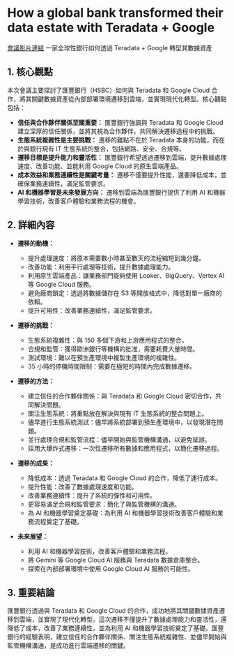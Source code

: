 # How a global bank transformed their data estate with Teradata + Google
[會議影片連結](https://www.youtube.com/watch?v=Pwso9duzorw)
一家全球性銀行如何透過 Teradata + Google 轉型其數據資產

## 1. 核心觀點

本次會議主要探討了匯豐銀行（HSBC）如何與 Teradata 和 Google Cloud 合作，將其關鍵數據資產從內部部署環境遷移到雲端，並實現現代化轉型。核心觀點包括：

*   **信任與合作夥伴關係至關重要：** 匯豐銀行強調與 Teradata 和 Google Cloud 建立深厚的信任關係，並將其視為合作夥伴，共同解決遷移過程中的挑戰。
*   **生態系統複雜性是主要挑戰：** 遷移的難點不在於 Teradata 本身的功能，而在於與銀行現有 IT 生態系統的整合，包括網路、安全、合規等。
*   **遷移目標是提升能力和靈活性：** 匯豐銀行希望透過遷移到雲端，提升數據處理速度、改善功能、並能利用 Google Cloud 的原生雲端產品。
*   **成本效益和業務連續性是關鍵考量：** 遷移不僅要提升性能，還要降低成本，並確保業務連續性，滿足監管要求。
*   **AI 和機器學習是未來發展方向：** 遷移到雲端為匯豐銀行提供了利用 AI 和機器學習技術，改善客戶體驗和業務流程的機會。

## 2. 詳細內容

*   **遷移的動機：**
    *   提升處理速度：將原本需要數小時甚至數天的流程縮短到幾分鐘。
    *   改善功能：利用平行處理等技術，提升數據處理能力。
    *   利用原生雲端產品：讓業務部門能夠使用 Looker、BigQuery、Vertex AI 等 Google Cloud 服務。
    *   避免廠商鎖定：透過將數據儲存在 S3 等開放格式中，降低對單一廠商的依賴。
    *   提升可用性：改善業務連續性，滿足監管要求。

*   **遷移的挑戰：**
    *   生態系統複雜性：與 150 多個下游和上游應用程式的整合。
    *   合規和監管：獲得歐洲銀行等機構的批准，需要耗費大量時間。
    *   測試環境：難以在預生產環境中複製生產環境的複雜性。
    *   35 小時的停機時間限制：需要在極短的時間內完成數據遷移。

*   **遷移的方法：**
    *   建立信任的合作夥伴關係：與 Teradata 和 Google Cloud 密切合作，共同解決問題。
    *   關注生態系統：將重點放在解決與現有 IT 生態系統的整合問題上。
    *   儘早進行生態系統測試：儘早將系統部署到預生產環境中，以發現潛在問題。
    *   並行處理合規和監管流程：儘早開始與監管機構溝通，以避免延誤。
    *   採用大爆炸式遷移：一次性遷移所有數據和應用程式，以簡化遷移過程。

*   **遷移的成果：**
    *   降低成本：透過 Teradata 和 Google Cloud 的合作，降低了運行成本。
    *   提升性能：改善了數據處理速度和功能。
    *   改善業務連續性：提升了系統的彈性和可用性。
    *   更容易滿足合規和監管要求：簡化了與監管機構的溝通。
    *   為 AI 和機器學習奠定基礎：為利用 AI 和機器學習技術改善客戶體驗和業務流程奠定了基礎。

*   **未來展望：**
    *   利用 AI 和機器學習技術，改善客戶體驗和業務流程。
    *   將 Gemini 等 Google Cloud AI 服務與 Teradata 數據倉庫整合。
    *   探索在內部部署環境中使用 Google Cloud AI 服務的可能性。

## 3. 重要結論

匯豐銀行透過與 Teradata 和 Google Cloud 的合作，成功地將其關鍵數據資產遷移到雲端，並實現了現代化轉型。這次遷移不僅提升了數據處理能力和靈活性，還降低了成本，改善了業務連續性，並為利用 AI 和機器學習技術奠定了基礎。匯豐銀行的經驗表明，建立信任的合作夥伴關係、關注生態系統複雜性、並儘早開始與監管機構溝通，是成功進行雲端遷移的關鍵。
